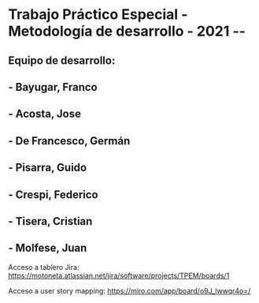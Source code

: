 # Trabajo Práctico Especial - Metodología de desarrollo - 2021 --
## Equipo de desarrollo: 
## - Bayugar, Franco
## - Acosta, Jose
## - De Francesco, Germán
## - Pisarra, Guido
## - Crespi, Federico
## - Tisera, Cristian
## - Molfese, Juan

Acceso a tablero Jira: https://motoneta.atlassian.net/jira/software/projects/TPEM/boards/1

Acceso a user story mapping: https://miro.com/app/board/o9J_lwwqr4o=/
